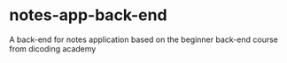 # notes-app-back-end

A back-end for notes application based on the beginner back-end course from dicoding academy
